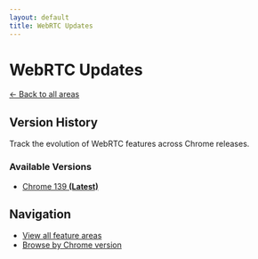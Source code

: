```yaml
---
layout: default
title: WebRTC Updates
---
```


# WebRTC Updates

[← Back to all areas](../)

## Version History

Track the evolution of WebRTC features across Chrome releases.

### Available Versions

- [Chrome 139 **(Latest)**](./chrome-139.html)

## Navigation

- [View all feature areas](../)
- [Browse by Chrome version](../../versions/)
